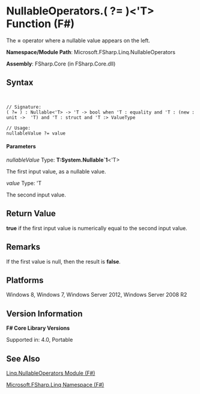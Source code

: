 # NullableOperators.( ?= )<'T> Function (F#)

The **=** operator where a nullable value appears on the left.

**Namespace/Module Path**: Microsoft.FSharp.Linq.NullableOperators

**Assembly**: FSharp.Core (in FSharp.Core.dll)


## Syntax


```


// Signature:
( ?= ) : Nullable<'T> -> 'T -> bool when 'T : equality and 'T : (new : unit ->  'T) and 'T : struct and 'T :> ValueType

// Usage:
nullableValue ?= value

```



#### Parameters
*nullableValue*
Type: **T:System.Nullable&#96;1**&lt;'T&gt;


The first input value, as a nullable value.


*value*
Type: 'T


The second input value.




## Return Value
**true** if the first input value is numerically equal to the second input value.


## Remarks
If the first value is null, then the result is **false**.


## Platforms
Windows 8, Windows 7, Windows Server 2012, Windows Server 2008 R2


## Version Information
**F# Core Library Versions**

Supported in: 4.0, Portable




## See Also
[Linq.NullableOperators Module &#40;F&#35;&#41;](Linq.NullableOperators+Module+%28FSharp%29.md)

[Microsoft.FSharp.Linq Namespace &#40;F&#35;&#41;](Microsoft.FSharp.Linq+Namespace+%28FSharp%29.md)

